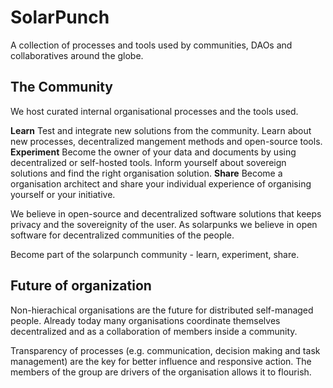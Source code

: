 # SolarPunch

A collection of processes and tools used by communities, DAOs and collaboratives around the globe.

## The Community

We host curated internal organisational processes and the tools used. 

**Learn**
Test and integrate new solutions from the community. Learn about new processes, decentralized mangement methods and open-source tools. 
**Experiment**
Become the owner of your data and documents by using decentralized or self-hosted tools. Inform yourself about sovereign solutions and find the right organisation solution. 
**Share** 
Become a organisation architect and share your individual experience of organising yourself or your initiative. 

We believe in open-source and decentralized software solutions that keeps privacy and the sovereignity of the user. As solarpunks we believe in open software for decentralized communities of the people. 

Become part of the solarpunch community - learn, experiment, share. 

## Future of organization

Non-hierachical organisations are the future for distributed self-managed people. Already today many organisations coordinate themselves decentralized and as a collaboration of members inside a community. 

Transparency of processes (e.g. communication, decision making and task management) are the key for better influence and responsive action. The members of the group are drivers of the organisation allows it to flourish.



